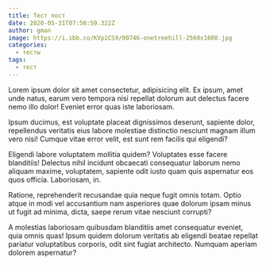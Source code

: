 ```yaml
---
title: Тест пост
date: 2020-05-31T07:58:59.322Z
author: gman
image: https://i.ibb.co/KVp1CS9/00746-onetreehill-2560x1600.jpg
categories:
  - тесты
tags:
  - тест
---
```

Lorem ipsum dolor sit amet consectetur, adipisicing elit. Ex ipsum, amet unde natus, earum vero tempora nisi repellat dolorum aut delectus facere nemo illo dolor! Eveniet error quas iste laboriosam.

Ipsum ducimus, est voluptate placeat dignissimos deserunt, sapiente dolor, repellendus veritatis eius labore molestiae distinctio nesciunt magnam illum vero nisi! Cumque vitae error velit, est sunt rem facilis qui eligendi?

Eligendi labore voluptatem mollitia quidem? Voluptates esse facere blanditiis! Delectus nihil incidunt obcaecati consequatur laborum nemo aliquam maxime, voluptatem, sapiente odit iusto quam quis aspernatur eos quos officia. Laboriosam, in.

Ratione, reprehenderit recusandae quia neque fugit omnis totam. Optio atque in modi vel accusantium nam asperiores quae dolorum ipsam minus ut fugit ad minima, dicta, saepe rerum vitae nesciunt corrupti?

A molestias laboriosam quibusdam blanditiis amet consequatur eveniet, quia omnis quas! Ipsum quidem dolorum veritatis ab eligendi beatae repellat pariatur voluptatibus corporis, odit sint fugiat architecto. Numquam aperiam dolorem aspernatur?